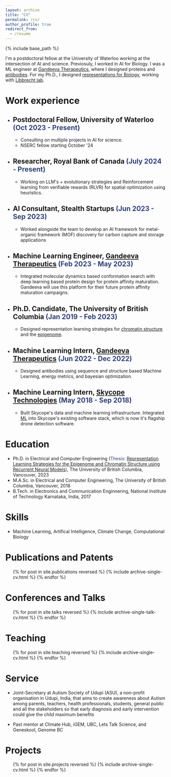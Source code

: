 ```yaml
---
layout: archive
title: "CV"
permalink: /cv/
author_profile: true
redirect_from:
  - /resume
---
```


{% include base_path %}
 
I'm a postdoctoral fellow at the University of Waterloo working at the intersection of AI and science. Previosuly, I worked in AI for Biology. I was a ML engineer at <a href="https://www.gandeeva.com/"><u>Gandeeva Therapeutics</u></a>, where I designed proteins and <a href="https://kevinbdsouza.github.io/posts/2023/07/developments-in-ml-for-antibody-design"><u>antibodies</u></a>. For my Ph.D., I designed <a href="https://www.nature.com/articles/s41467-022-31337-w"><u>representations for Biology</u></a>, working with <a href="https://www.libbrechtlab.com"><u>Libbrecht lab</u></a>.  

Work experience
======
* ## Postdoctoral Fellow, University of Waterloo <span style="color:#2C4381">(Oct 2023 - Present)</span> 
  * Consulting on multiple projects in AI for science. 
  * NSERC fellow starting October '24
* ## Researcher, Royal Bank of Canada <span style="color:#2C4381">(July 2024 - Present)</span> 
  * Working on LLM's + evolutionary strategies and Reinforcement learning from verifiable rewards (RLVR) for spatial optimization using heuristics. 
* ## AI Consultant, Stealth Startups <span style="color:#2C4381">(Jun 2023 - Sep 2023)</span> 
  * Worked alongside the team to develop an AI framework for metal-organic framework (MOF) discovery for carbon capture and storage applications 
* ## Machine Learning Engineer, <a href="https://www.gandeeva.com/"><u>Gandeeva Therapeutics</u></a> <span style="color:#2C4381">(Feb 2023 - May 2023)</span> 
  * Integrated molecular dynamics based conformation search with deep learning based protein design for protein affinity maturation. Gandeeva will use this platform for their future protein affinity maturation campaigns.
* ## Ph.D. Candidate, The University of British Columbia <span style="color:#2C4381">(Jan 2019 - Feb 2023)</span> 
  * Designed representation learning strategies for <a href="https://www.nature.com/articles/s41467-022-31337-w"><u>chromatin structure</u></a> and the <a href="https://ieeexplore.ieee.org/document/9442933"><u>epigenome</u></a>.
* ## Machine Learning Intern, <a href="https://www.gandeeva.com/"><u>Gandeeva Therapeutics</u></a> <span style="color:#2C4381">(Jun 2022 - Dec 2022)</span> 
  * Designed antibodies using sequence and structure based Machine Learning, energy metrics, and bayesian optimization.
* ## Machine Learning Intern, <a href="https://www.skycope.com/"><u>Skycope Technologies</u></a> <span style="color:#2C4381"> (May 2018 - Sep 2018)</span>
  * Built Skycope's data and machine learning infrastructure. Integrated  <a href="https://ieeexplore.ieee.org/abstract/document/9075413"><u>ML</u></a> into Skycope's existing software stack, which is now it's flagship drone detection software.

Education
======
* Ph.D. in Electrical and Computer Engineering (<span style="color:#2C4381">Thesis: <a href="https://kevinbdsouza.github.io/projects/phd_thesis"><u>Representation Learning Strategies for the Epigenome and Chromatin Structure using Recurrent Neural Models</u></a>)</span>, The University of British Columbia, Vancouver, 2023 
* M.A.Sc. in Electrical and Computer Engineering, The University of British Columbia, Vancouver, 2018
* B.Tech. in Electronics and Communication Enginnering, National Institute of Technology Karnataka, India, 2017 

Skills
======
* Machine Learning, Artifical Intelligence, Climate Change, Computational Biology 


Publications and Patents 
======
  <ul>{% for post in site.publications reversed %}
    {% include archive-single-cv.html %}
  {% endfor %}</ul>
  
Conferences and Talks
======
  <ul>{% for post in site.talks reversed %}
    {% include archive-single-talk-cv.html %}
  {% endfor %}</ul>
  
Teaching
======
  <ul>{% for post in site.teaching reversed %}
    {% include archive-single-cv.html %}
  {% endfor %}</ul>
  
Service 
======
* Joint-Secretary at Autism Society of Udupi (ASU), a non-profit organisation in Udupi, India, that aims to create awareness about Autism among parents, teachers, health professionals, students, general public and all the stakeholders so that early diagnosis and early intervention could give the child maximum benefits

* Past mentor at Climate Hub, iGEM, UBC, Lets Talk Science, and Geneskool, Genome BC

Projects
======
  <ul>{% for post in site.projects reversed %}
    {% include archive-single-cv.html %}
  {% endfor %}</ul>
